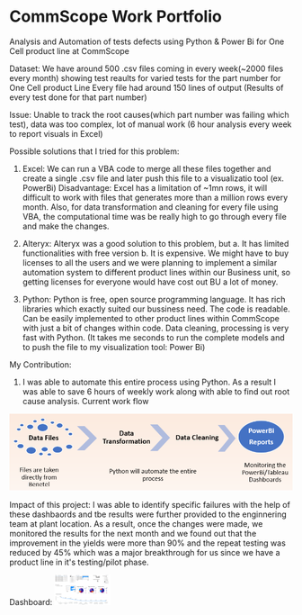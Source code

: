 # CommScope Work Portfolio
Analysis and Automation of tests defects using Python & Power Bi for One Cell product line at CommScope

Dataset: We have around 500 .csv files coming in every week(~2000 files every month) showing test reaults for varied tests for the part number for One Cell product Line
          Every file had around 150 lines of output (Results of every test done for that part number)
          
Issue: Unable to track the root causes(which part number was failing which test), data was too complex, lot of manual work (6 hour analysis every week to report visuals in Excel)
 
Possible solutions that I tried for this problem:
1. Excel: We can run a VBA code to merge all these files together and create a single .csv file and later push this file to a visualizatio tool (ex. PowerBi)
          Disadvantage: Excel has a limitation of ~1mn rows, it will difficult to work with files that generates more than a million rows every month. Also, for data                             transformation and cleaning for every file using VBA, the computational time was be really high to go through every file and make the changes. 
 
2. Alteryx: Alteryx was a good solution to this problem, but 
             a. It has limited functionalities with free version 
             b. It is expensive. We might have to buy licenses to all the users and we were planning to implement a similar automation system to different product lines                 within our Business unit, so getting licenses for everyone would have cost out BU a lot of money.

3. Python: Python is free, open source programming language. It has rich libraries which exactly suited our bussiness need. The code is readable. Can be easily implemented to other product lines within CommScope with just a bit of changes within code. Data cleaning, processing is very fast with Python. (It takes me seconds to run the complete models and to push the file to my visualization tool: Power Bi)

My Contribution:
1. I was able to automate this entire process using Python. As a result I was able to save 6 hours of weekly work along with able to find out root cause analysis.
Current work flow
<img src="commscope_work_portfolio/process.png">

Impact of this project: I was able to identify specific failures with the help of these dashbaords and tbe results were further provided to the enginnering team at plant location. As a result, once the changes were made, we monitored the results for the next month and we found out that the improvement in the yields were more than 90% and the repeat testing was reduced by 45% which was a major breakthrough for us since we have a product line in it's testing/pilot phase.

Dashboard:
<img src="commscope_work_portfolio/AUTOMATION.png" WIDTH="100">













 

